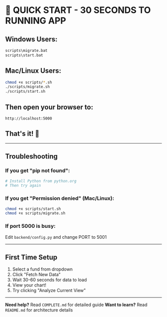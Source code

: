 # 🚀 QUICK START - 30 SECONDS TO RUNNING APP

## Windows Users:

```bash
scripts\migrate.bat
scripts\start.bat
```

## Mac/Linux Users:

```bash
chmod +x scripts/*.sh
./scripts/migrate.sh
./scripts/start.sh
```

## Then open your browser to:

```
http://localhost:5000
```

## That's it! 🎉

---

## Troubleshooting

### If you get "pip not found":
```bash
# Install Python from python.org
# Then try again
```

### If you get "Permission denied" (Mac/Linux):
```bash
chmod +x scripts/start.sh
chmod +x scripts/migrate.sh
```

### If port 5000 is busy:
Edit `backend/config.py` and change PORT to 5001

---

## First Time Setup

1. Select a fund from dropdown
2. Click "Fetch New Data"
3. Wait 30-60 seconds for data to load
4. View your chart!
5. Try clicking "Analyze Current View"

---

**Need help?** Read `COMPLETE.md` for detailed guide
**Want to learn?** Read `README.md` for architecture details

